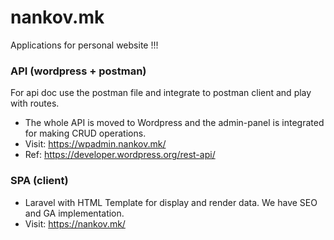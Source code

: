 # nankov.mk

Applications for personal website !!!


### API (wordpress + postman)
For api doc use the postman file and integrate to postman client and play with routes.

- The whole API is moved to Wordpress and the admin-panel is integrated for making CRUD operations.
- Visit: https://wpadmin.nankov.mk/
- Ref: https://developer.wordpress.org/rest-api/


### SPA (client)

- Laravel with HTML Template for display and render data. We have SEO and GA implementation.
- Visit: https://nankov.mk/


